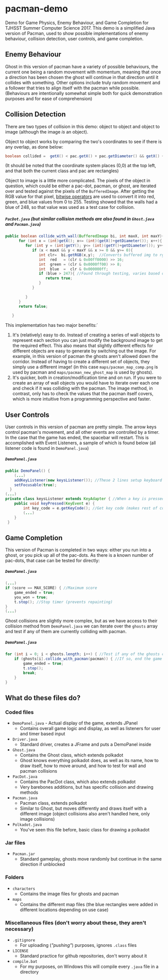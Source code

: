 # pacman-demo
Demo for Game Physics, Enemy Behaviour, and Game Completion for TJHSST Summer Computer Science 2017. This demo is a simplified Java version of Pacman, used to show possible implementations of enemy behaviour, collision detection, user controls, and game completion.

## Enemy Behaviour
Ghost in this version of pacman have a variety of possible behaviours, the current one being a random movement with momentum, meaning that once a direction has been chosen the ghost will continue in that direction until it collides with something. Other options include truly random movement and a follower that tries to align itself with the pacman while possible. (Behaviours are intentionally somewhat simple both for quick demonstration purposes and for ease of comprehension)

## Collision Detection
There are two types of collision in this demo: object to object and object to image (although the image _is_ an object).

Object to object works by comparing the two's coordinates to see if there is any overlap, as done below:
```java
boolean collided =  getX() < pac.getX() + pac.getDiameter() && getX() + getDiameter() > pac.getX() && getY() < pac.getY() + pac.getDiameter() && getY() + getDiameter() > pac.getY();
```
(It should be noted that the coordinate system places (0,0) at the top left, and that both the current class and pac are rectangles)

Object to image is a little more complicated. The pixels of the object in question, which could be either a pac-dot, pacman, or ghost, are iterated over and tested against the pixels of the `BufferedImage`. After getting the RGB value for that pixel, [bitwise operators](https://www.tutorialspoint.com/java/java_basic_operators.htm) are used to convert it into red, green, and blue values from 0 to 255. Testing showed that the walls had a blue of 248, so that value was used as a test case for collision.
##### `PacDot.java` (but similar collision methods are also found in `Ghost.java` and `Pacman.java`)
``` java
public boolean collide_with_wall(BufferedImage bi, int maxX, int maxY){ //Test if collided with a wall
      for (int x = (int)getX(); x<= (int)(getX()+getDiameter()); x++){ //Iterate over the dot's surface, test if the background image's pixels are from the wall
         for (int y = (int)getY(); y<= (int)(getY()+getDiameter()); y++){
            if (x < maxX && y < maxY && x >= 0 && y>= 0){
               int clr=  bi.getRGB(x,y);  //Converts buffered img to rgb int, then converted into red, green, and blue values (0-255)
               int  red   = (clr & 0x00ff0000) >> 16;
               int  green = (clr & 0x0000ff00) >> 8;
               int  blue  =  clr & 0x000000ff;
               if (blue > 247){ //Found through testing, varies based on img 
                  return true;
               }
            }
         
         }
      }
      return false;
   
   }
```

This implementation has two major benefits:`
1. It's (relatively) easy to do. Instead of creating a series of wall objects to represent each section you can just modify the background image to get the required effect. This also means that slightly different effects for different objects are easy to generate by switching out the image. For example, in this version of pacman the ghosts aren't allowed down the corridor. Instead of having to create a different set of objects, they simply use a different image! (in this case `maps/pacman_map_comp.png` is used by pacman and `maps/pacman_new_ghost_map` is used by ghosts).
2. It's quicker, both in creation/modification time and on run. If you were to create an array of wall objects you would have to iterate over each one and check if it was colliding with the pacman. The image method, in contrast, only has to check the values that the pacman itself covers, which is more intuitive from a programming perspective and faster.

## User Controls
User controls in this version of pacman are pretty simple. The arrow keys control pacman's movement, and all other events are controlled by a timer. In the case that the game has ended, the spacebar will restart. This is accomplished with Event Listeners, a sample of which is found below (all listener code is found in `DemoPanel.java`)
##### `DemoPanel.java`
``` java
public DemoPanel() {
    (...)
    addKeyListener(new keysListener()); //These 2 lines setup keyboard input
    setFocusable(true);
  }
(...)
private class keysListener extends KeyAdapter { //When a key is pressed
    public void keyPressed(KeyEvent e) {
        int key_code = e.getKeyCode(); //Get key code (makes rest of code more readable)
        (...)
    }
 }
```

## Game Completion
This version of Pacman is completed in two ways: either you run into a ghost, or you pick up all of the pac-dots. As there is a known number of pac-dots, that case can be tested for directly:
##### `DemoPanel.java`
``` java
(...)
if (score == MAX_SCORE) { //Maximum score
    game_ended = true;
    you_won = true;
    t.stop(); //Stop timer (prevents repainting)
} 
(...)
```
Ghost collisions are slightly more complex, but as we have access to their collision method from `DemoPanel.java` we can iterate over the `ghosts` array and test if any of them are currently colliding with pacman.
##### `DemoPanel.java`
``` java
for (int i = 0; i < ghosts.length; i++) { //Test if any of the ghosts collide with pacman
    if (ghosts[i].collide_with_pacman(pacman)) { //If so, end the game and stop the timer
        game_ended = true;
        t.stop();
        break;
    }
}
```

## What do these files do?
### Coded files
* `DemoPanel.java` - Actual display of the game, extends JPanel
    * Contains overall game logic and display, as well as listeners for user and timer based input
* `Driver.java`
    * Standard driver, creates a JFrame and puts a DemoPanel inside
* `Ghost.java`
    * Contains the Ghost class, which extends polkadot
    * Ghost knows everything polkadot does, as well as its name, how to draw itself, how to move around, and how to test for wall and pacman collisions
* `PacDot.java`
    * Contains the PacDot class, which also extends polkadot
    * Very barebones additions, but has specific collision and drawing methods
* `Pacman.java`
    * Pacman class, extends polkadot
    * Similar to Ghost, but moves differently and draws itself with a different image (object collisions also aren't handled here, only image collisions)
* `Polkadot.java`
    * You've seen this file before, basic class for drawing a polkadot
### Jar files
* `Pacman.jar`
    * Standard gameplay, ghosts move randomly but continue in the same direction if unblocked
### Folders
* `characters`
    * Contains the image files for ghosts and pacman
* `maps`
    * Contains the different map files (the blue rectangles were added in different locations depending on use case)
### Miscellaneous files (don't worry about these, they aren't necessary)
* `.gitignore`
    * For uploading (_"pushing"_) purposes, ignores `.class` files
* `LICENSE`
    * Standard practice for github repositories, don't worry about it
* `compile.bat`
    * For my purposes, on Windows this will compile every `.java` file in a directory